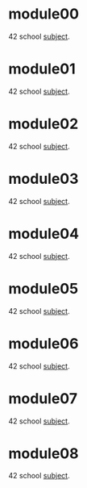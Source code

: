 # module00
42 school [subject](https://cdn.intra.42.fr/pdf/pdf/13806/en.subject.pdf).

# module01
42 school [subject](https://cdn.intra.42.fr/pdf/pdf/13845/en.subject.pdf).

# module02
42 school [subject](https://cdn.intra.42.fr/pdf/pdf/13163/en.subject.pdf).

# module03
42 school [subject](https://cdn.intra.42.fr/pdf/pdf/13165/en.subject.pdf).

# module04
42 school [subject](https://cdn.intra.42.fr/pdf/pdf/15271/en.subject.pdf).

# module05
42 school [subject](https://cdn.intra.42.fr/pdf/pdf/13168/en.subject.pdf).

# module06
42 school [subject](https://cdn.intra.42.fr/pdf/pdf/14429/en.subject.pdf).

# module07
42 school [subject](https://cdn.intra.42.fr/pdf/pdf/13176/en.subject.pdf).

# module08
42 school [subject](https://cdn.intra.42.fr/pdf/pdf/13180/en.subject.pdf).
